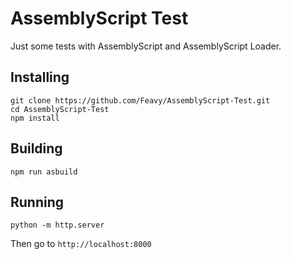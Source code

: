 # AssemblyScript Test
Just some tests with AssemblyScript and AssemblyScript Loader.

## Installing

```
git clone https://github.com/Feavy/AssemblyScript-Test.git
cd AssemblyScript-Test
npm install
```

## Building

```
npm run asbuild
```

## Running

```
python -m http.server
```

Then go to `http://localhost:8000`
